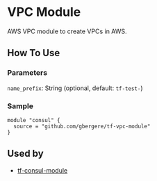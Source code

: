 # VPC Module

AWS VPC module to create VPCs in AWS.

## How To Use

### Parameters
`name_prefix`: String (optional, default: `tf-test-`)

### Sample
```hcl
module "consul" {
  source = "github.com/gbergere/tf-vpc-module"
}
```

## Used by
* [tf-consul-module](https://github.com/gbergere/tf-consul-module)
